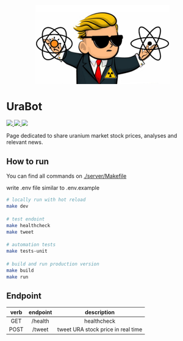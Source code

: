 <p align="center">
  <img width="70%" src="https://raw.githubusercontent.com/victorabarros/ura-bot/main/assets/UraBot_profile01.png" />
</p>

# UraBot

<p>
  <a href="https://www.easycron.com/user">
    <img height="35px" src="https://www.easycron.com/apple-touch-icon-180x180.png" />
  </a>

  <a href="https://dashboard.heroku.com/apps/ura-bot-server">
    <img src="https://www.herokucdn.com/deploy/button.svg" />
  </a>

  <a href="https://twitter.com/UraniumStockBot">
    <img height="35px" src="https://upload.wikimedia.org/wikipedia/pt/thumb/3/3d/Twitter_logo_2012.svg/1200px-Twitter_logo_2012.svg.png" />
  </a>
</p>

Page dedicated to share uranium market stock prices, analyses and relevant news.

## How to run

You can find all commands on [./server/Makefile](https://github.com/victorabarros/ura-bot/blob/main/server/Makefile)

write .env file similar to .env.example

```sh
# locally run with hot reload
make dev

# test endoint
make healthcheck
make tweet

# automation tests
make tests-unit

# build and run production version
make build
make run
```

## Endpoint

|verb|endpoint|description|
|:-:|:-:|:-:|
|GET|/health|healthcheck|
|POST|/tweet|tweet URA stock price in real time|

<!--
## Improvements

- CI
- improve body message (like https://twitter.com/DolarBipolar/status/1458801696017113093 https://twitter.com/precodobitcoin/status/1460951202531794951 and add font/vendor)
- tweet relevant news (understand what's better hour and schedule it)
- code climate https://codeclimate.com/github/victorabarros/ura-bot
- integration tests
-->
